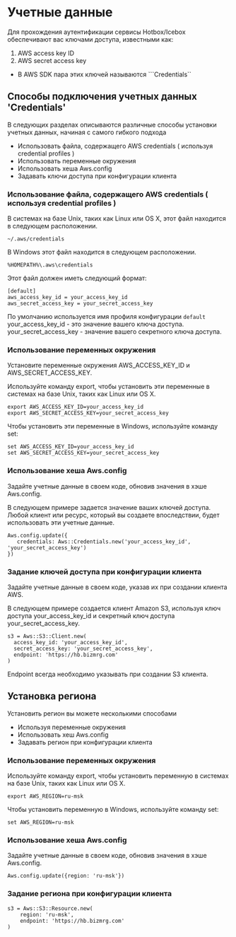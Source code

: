 # Учетные данные
Для прохождения аутентификации сервисы Hotbox/Icebox обеспечивают вас ключами доступа, известными как:
1) AWS access key ID
2) AWS secret access key
* В AWS SDK пара этих ключей называются ```Credentials``
## Способы подключения учетных данных 'Credentials'
В следующих разделах описываются различные способы установки учетных данных, начиная с самого гибкого подхода
* Использовать файла, содержащего AWS credentials ( используя credential profiles )
* Использовать переменные окружения
* Использовать хеша Aws.config
* Задавать ключи доступа при конфигурации клиента

### Использование файла, содержащего AWS credentials ( используя credential profiles )
В системах на базе Unix, таких как Linux или OS X, этот файл находится в следующем расположении.
```
~/.aws/credentials
```
В Windows этот файл находится в следующем расположении.
```
%HOMEPATH%\.aws\credentials
```

Этот файл должен иметь следующий формат:
```
[default]
aws_access_key_id = your_access_key_id
aws_secret_access_key = your_secret_access_key
```
По умолчанию используется имя профиля конфигурации ```default``` your_access_key_id - это значение вашего ключа доступа.
your_secret_access_key - значение вашего секретного ключа доступа.

### Использование переменных окружения
Установите переменные окружения AWS_ACCESS_KEY_ID и AWS_SECRET_ACCESS_KEY.

Используйте команду export, чтобы установить эти переменные в системах на базе Unix, таких как Linux или OS X.
```
export AWS_ACCESS_KEY_ID=your_access_key_id
export AWS_SECRET_ACCESS_KEY=your_secret_access_key
```

Чтобы установить эти переменные в Windows, используйте команду set:
```
set AWS_ACCESS_KEY_ID=your_access_key_id
set AWS_SECRET_ACCESS_KEY=your_secret_access_key
```

### Использование хеша Aws.config
Задайте учетные данные в своем коде, обновив значения в хэше Aws.config.

В следующем примере задается значение ваших ключей доступа. Любой клиент или ресурс, который вы создаете впоследствии, будет использовать эти учетные данные.

```
Aws.config.update({
   credentials: Aws::Credentials.new('your_access_key_id', 'your_secret_access_key')
})
```

### Задание ключей доступа при конфигурации клиента
Задайте учетные данные в своем коде, указав их при создании клиента AWS.

В следующем примере создается клиент Amazon S3, используя ключ доступа your_access_key_id и секретный ключ доступа your_secret_access_key.

```
s3 = Aws::S3::Client.new(
  access_key_id: 'your_access_key_id',
  secret_access_key: 'your_secret_access_key',
  endpoint: 'https://hb.bizmrg.com'
)
```

Endpoint всегда необходимо указывать при создании S3 клиента.

## Установка региона
Установить регион вы можете несколькими способами
* Используя переменные окружения
* Использовать хеш Aws.config
* Задавать регион при конфигурации клиента

### Использование переменных окружения
Используйте команду export, чтобы установить переменную в системах на базе Unix, таких как Linux или OS X.
```
export AWS_REGION=ru-msk
```
Чтобы установить переменную в Windows, используйте команду set:
```
set AWS_REGION=ru-msk
```
### Использование хеша Aws.config
Задайте учетные данные в своем коде, обновив значения в хэше Aws.config.
```
Aws.config.update({region: 'ru-msk'})
```
### Задание региона при конфигурации клиента
```
s3 = Aws::S3::Resource.new(
    region: 'ru-msk',
    endpoint: 'https://hb.bizmrg.com'
)
```
